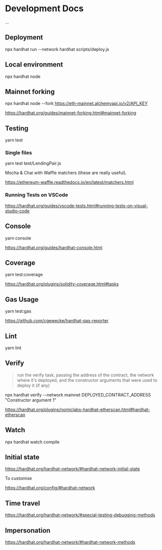 # Development Docs

...

## Deployment

npx hardhat run --network hardhat scripts/deploy.js

## Local environment

npx hardhat node

## Mainnet forking

npx hardhat node --fork https://eth-mainnet.alchemyapi.io/v2/API_KEY

https://hardhat.org/guides/mainnet-forking.html#mainnet-forking

## Testing

yarn test

### Single files

yarn test test/LendingPair.js

Mocha & Chai with Waffle matchers (these are really useful).

https://ethereum-waffle.readthedocs.io/en/latest/matchers.html

### Running Tests on VSCode

https://hardhat.org/guides/vscode-tests.html#running-tests-on-visual-studio-code

## Console

yarn console

https://hardhat.org/guides/hardhat-console.html

## Coverage

yarn test:coverage

https://hardhat.org/plugins/solidity-coverage.html#tasks

## Gas Usage

yarn test:gas

https://github.com/cgewecke/hardhat-gas-reporter

## Lint

yarn lint

## Verify

> run the verify task, passing the address of the contract, the network where it's deployed, and the constructor arguments that were used to deploy it (if any)

npx hardhat verify --network mainnet DEPLOYED_CONTRACT_ADDRESS "Constructor argument 1"

https://hardhat.org/plugins/nomiclabs-hardhat-etherscan.html#hardhat-etherscan

## Watch

npx hardhat watch compile

## Initial state

https://hardhat.org/hardhat-network/#hardhat-network-initial-state

To customise

https://hardhat.org/config/#hardhat-network

## Time travel

https://hardhat.org/hardhat-network/#special-testing-debugging-methods

## Impersonation

https://hardhat.org/hardhat-network/#hardhat-network-methods
